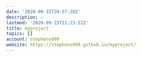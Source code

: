 ```yaml
---
date: '2020-09-15T20:57:28Z'
description: ~
lastmod: '2020-09-15T21:23:22Z'
title: myproject
topics: []
account: stephens999
website: https://stephens999.github.io/myproject/
---
```


